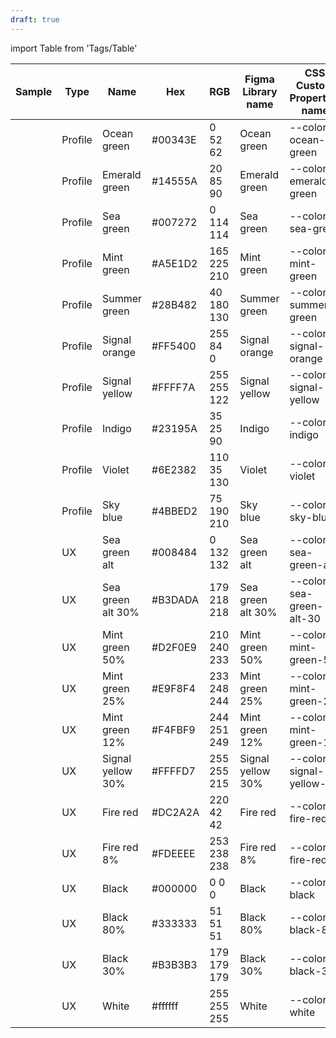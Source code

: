 ```yaml
---
draft: true
---
```


import Table from 'Tags/Table'

<!-- This is the Source of the Colors Table -->
<Table selectable>
  <thead>
    <tr>
      <th>Sample</th>
      <th>Type</th>
      <th>Name</th>
      <th>Hex</th>
      <th>RGB</th>
      <th>Figma Library name</th>
      <th>CSS Custom Properties name</th>
    </tr>
  </thead>
  <tbody>
    <tr>
      <td color="#00343E"></td>
      <td>Profile</td>
      <td>Ocean green</td>
      <td>#00343E</td>
      <td>0 52 62</td>
      <td>Ocean green</td>
      <td>--color-ocean-green</td>
    </tr>
    <tr>
      <td color="#14555A"></td>
      <td>Profile</td>
      <td>Emerald green</td>
      <td>#14555A</td>
      <td>20 85 90</td>
      <td>Emerald green</td>
      <td>--color-emerald-green</td>
    </tr>
    <tr>
      <td color="#007272"></td>
      <td>Profile</td>
      <td>Sea green</td>
      <td>#007272</td>
      <td>0 114 114</td>
      <td>Sea green</td>
      <td>--color-sea-green</td>
    </tr>
    <tr>
      <td color="#A5E1D2"></td>
      <td>Profile</td>
      <td>Mint green</td>
      <td>#A5E1D2</td>
      <td>165 225 210</td>
      <td>Mint green</td>
      <td>--color-mint-green</td>
    </tr>
    <tr>
      <td color="#28B482"></td>
      <td>Profile</td>
      <td>Summer green</td>
      <td>#28B482</td>
      <td>40 180 130</td>
      <td>Summer green</td>
      <td>--color-summer-green</td>
    </tr>
    <tr>
      <td color="#FF5400"></td>
      <td>Profile</td>
      <td>Signal orange</td>
      <td>#FF5400</td>
      <td>255 84 0</td>
      <td>Signal orange</td>
      <td>--color-signal-orange</td>
    </tr>
    <tr>
      <td color="#FFFF7A"></td>
      <td>Profile</td>
      <td>Signal yellow</td>
      <td>#FFFF7A</td>
      <td>255 255 122</td>
      <td>Signal yellow</td>
      <td>--color-signal-yellow</td>
    </tr>
    <tr>
      <td color="#23195A"></td>
      <td>Profile</td>
      <td>Indigo</td>
      <td>#23195A</td>
      <td>35 25 90</td>
      <td>Indigo</td>
      <td>--color-indigo</td>
    </tr>
    <tr>
      <td color="#6E2382"></td>
      <td>Profile</td>
      <td>Violet</td>
      <td>#6E2382</td>
      <td>110 35 130</td>
      <td>Violet</td>
      <td>--color-violet</td>
    </tr>
    <tr>
      <td color="#4BBED2"></td>
      <td>Profile</td>
      <td>Sky blue</td>
      <td>#4BBED2</td>
      <td>75 190 210</td>
      <td>Sky blue</td>
      <td>--color-sky-blue</td>
    </tr>
    <tr>
      <td color="#008484"></td>
      <td>UX</td>
      <td>Sea green alt</td>
      <td>#008484</td>
      <td>0 132 132</td>
      <td>Sea green alt</td>
      <td>--color-sea-green-alt</td>
    </tr>
    <tr>
      <td color="#B3DADA"></td>
      <td>UX</td>
      <td>Sea green alt 30%</td>
      <td>#B3DADA</td>
      <td>179 218 218</td>
      <td>Sea green alt 30%</td>
      <td>--color-sea-green-alt-30</td>
    </tr>
    <tr>
      <td color="#D2F0E9"></td>
      <td>UX</td>
      <td>Mint green 50%</td>
      <td>#D2F0E9</td>
      <td>210 240 233</td>
      <td>Mint green 50%</td>
      <td>--color-mint-green-50</td>
    </tr>
    <tr>
      <td color="#E9F8F4"></td>
      <td>UX</td>
      <td>Mint green 25%</td>
      <td>#E9F8F4</td>
      <td>233 248 244</td>
      <td>Mint green 25%</td>
      <td>--color-mint-green-25</td>
    </tr>
    <tr>
      <td color="#F4FBF9"></td>
      <td>UX</td>
      <td>Mint green 12%</td>
      <td>#F4FBF9</td>
      <td>244 251 249</td>
      <td>Mint green 12%</td>
      <td>--color-mint-green-12</td>
    </tr>
    <tr>
      <td color="#FFFFD7"></td>
      <td>UX</td>
      <td>Signal yellow 30%</td>
      <td>#FFFFD7</td>
      <td>255 255 215</td>
      <td>Signal yellow 30%</td>
      <td>--color-signal-yellow-30</td>
    </tr>
    <tr>
      <td color="#DC2A2A"></td>
      <td>UX</td>
      <td>Fire red</td>
      <td>#DC2A2A</td>
      <td>220 42 42</td>
      <td>Fire red</td>
      <td>--color-fire-red</td>
    </tr>
    <tr>
      <td color="#FDEEEE"></td>
      <td>UX</td>
      <td>Fire red 8%</td>
      <td>#FDEEEE</td>
      <td>253 238 238</td>
      <td>Fire red 8%</td>
      <td>--color-fire-red-8</td>
    </tr>
    <tr>
      <td color="#000000"></td>
      <td>UX</td>
      <td>Black</td>
      <td>#000000</td>
      <td>0 0 0</td>
      <td>Black</td>
      <td>--color-black</td>
    </tr>
    <tr>
      <td color="#333333"></td>
      <td>UX</td>
      <td>Black 80%</td>
      <td>#333333</td>
      <td>51 51 51</td>
      <td>Black 80%</td>
      <td>--color-black-80</td>
    </tr>
    <tr>
      <td color="#B3B3B3"></td>
      <td>UX</td>
      <td>Black 30%</td>
      <td>#B3B3B3</td>
      <td>179 179 179</td>
      <td>Black 30%</td>
      <td>--color-black-30</td>
    </tr>
    <tr>
      <td color="#ffffff"></td>
      <td>UX</td>
      <td>White</td>
      <td>#ffffff</td>
      <td>255 255 255</td>
      <td>White</td>
      <td>--color-white</td>
    </tr>
  </tbody>
</Table>
